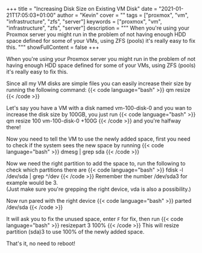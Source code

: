 +++
title = "Increasing Disk Size on Existing VM Disk"
date = "2021-01-21T17:05:03+01:00"
author = "Kevin"
cover = ""
tags = ["proxmox", "vm", "infrastructure", "zfs", "server"]
keywords = ["proxmox", "vm", "infrastructure", "zfs", "server"]
description = """
When you're using your Proxmox server you might run in the problem of not having enough 
HDD space defined for some of your VMs, using ZFS (pools) it's really easy to fix this.
"""
showFullContent = false
+++

When you're using your Proxmox server you might run in the problem of not having enough 
HDD space defined for some of your VMs, using ZFS (pools) it's really easy to fix this.

Since all my VM disks are simple files you can easily increase their size by running 
the following command:
{{< code language="bash" >}}
qm resize <vmid> <disk> <size> 
{{< /code >}}

Let's say you have a VM with a disk named vm-100-disk-0 and you wan to increase the disk 
size by 100GB, you just run
{{< code language="bash" >}}
qm resize 100 vm-100-disk-0 +100G
{{< /code >}}
and you're halfway there!

Now you need to tell the VM to use the newly added space, first you need to check if 
the system sees the new space by running
{{< code language="bash" >}}
dmesg | grep sda
{{< /code >}}

Now we need the right partition to add the space to, run the following to check which 
partitions there are
{{< code language="bash" >}}
fdisk -l /dev/sda | grep ^/dev
{{< /code >}}
Remember the number /dev/sda3 for example would be 3.  
(Just make sure you're grepping the right device, vda is also a possibility.)

Now run pared with the right device
{{< code language="bash" >}}
parted /dev/sda
{{< /code >}}

It will ask you to fix the unused space, enter `F` for fix, then run
{{< code language="bash" >}}
resizepart 3 100%
{{< /code >}}
This will resize partition (sda)3 to use 100% of the newly added space.

That's it, no need to reboot!